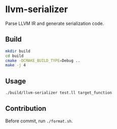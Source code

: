 # llvm-serializer
Parse LLVM IR and generate serialization code.

## Build
```bash
mkdir build
cd build
cmake -DCMAKE_BUILD_TYPE=Debug ..
make -j 4
```

## Usage
```bash
./build/llvm-serializer test.ll target_function
```

## Contribution
Before commit, run `./format.sh`.